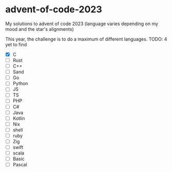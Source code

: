 # advent-of-code-2023
My solutions to advent of code 2023 (language varies depending on my mood and the star's alignments)

This year, the challenge is to do a maximum of different languages. TODO: 4 yet to find
- [x] C
- [ ] Rust
- [ ] C++
- [ ] Sand
- [ ] Go 
- [ ] Python 
- [ ] JS 
- [ ] TS 
- [ ] PHP 
- [ ] C# 
- [ ] Java 
- [ ] Kotlin 
- [ ] Nix 
- [ ] shell 
- [ ] ruby 
- [ ] Zig 
- [ ] swift 
- [ ] scala 
- [ ] Basic 
- [ ] Pascal
